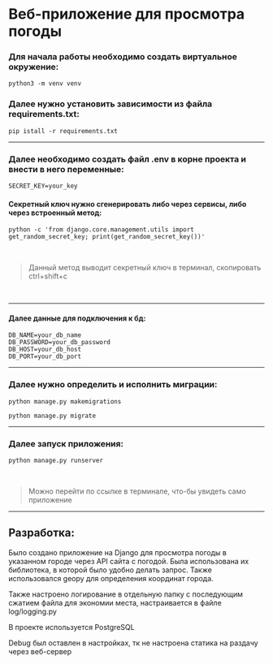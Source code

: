 # Веб-приложение для просмотра погоды


### Для начала работы необходимо создать виртуальное окружение:
```
python3 -m venv venv
```

### Далее нужно установить зависимости из файла requirements.txt:
```
pip istall -r requirements.txt
```
---
### Далее необходимо создать файл .env в корне проекта и внести в него переменные:
```
SECRET_KEY=your_key
```
#### Секретный ключ нужно сгенерировать либо через сервисы, либо через встроенный метод:
```
python -c 'from django.core.management.utils import get_random_secret_key; print(get_random_secret_key())'
```

<br>

>Данный метод выводит секретный ключ в терминал, скопировать ctrl+shift+c
<br>


---
#### Далее данные для подключения к бд:
```
DB_NAME=your_db_name
DB_PASSWORD=your_db_password
DB_HOST=your_db_host
DB_PORT=your_db_port
```
---
### Далее нужно определить и исполнить миграции:

```
python manage.py makemigrations
```

```
python manage.py migrate
```
---
### Далее запуск приложения:
```
python manage.py runserver
```
<br>

>Можно перейти по ссылке в терминале, что-бы увидеть само приложение
---


## Разработка:
Было создано приложение на Django для просмотра погоды в указанном городе через API сайта с погодой. Была использована их библиотека, в которой было удобно делать запрос. Также использовался geopy для определения координат города.

Также настроено логирование в отдельную папку с последующим сжатием файла для экономии места, настраивается в файле log/logging.py


В проекте используется PostgreSQL

Debug был оставлен в настройках, тк не настроена статика на раздачу через веб-сервер